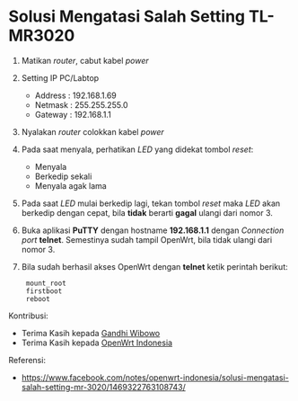 # Solusi Mengatasi Salah Setting TL-MR3020

1. Matikan *router*, cabut kabel *power*
2. Setting IP PC/Labtop
	* Address : 192.168.1.69
	* Netmask : 255.255.255.0
	* Gateway : 192.168.1.1
3. Nyalakan *router* colokkan kabel *power*
4. Pada saat menyala, perhatikan *LED* yang didekat tombol *reset*:
	* Menyala
	* Berkedip sekali
	* Menyala agak lama
5. Pada saat *LED* mulai berkedip lagi, tekan tombol *reset* maka *LED* akan berkedip dengan cepat, bila **tidak** berarti **gagal** ulangi dari nomor 3.
6. Buka aplikasi **PuTTY** dengan hostname **192.168.1.1** dengan *Connection port* **telnet**. Semestinya sudah tampil OpenWrt, bila tidak ulangi dari nomor 3.
7. Bila sudah berhasil akses OpenWrt dengan **telnet** ketik perintah berikut:

		mount_root
		firstboot
		reboot

Kontribusi:
- Terima Kasih kepada [Gandhi Wibowo](https://www.facebook.com/gandhiw3)
- Terima Kasih kepada [OpenWrt Indonesia](https://www.facebook.com/groups/openwrt)

Referensi:
- https://www.facebook.com/notes/openwrt-indonesia/solusi-mengatasi-salah-setting-mr-3020/1469322763108743/
